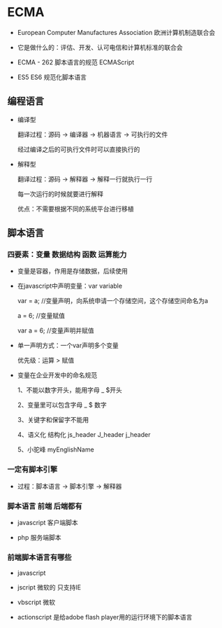 # ECMA

- European Computer Manufactures Association 欧洲计算机制造联合会

- 它是做什么的：评估、开发、认可电信和计算机标准的联合会

- ECMA - 262 脚本语言的规范 ECMAScript

- ES5 ES6 规范化脚本语言

## 编程语言

- 编译型

  翻译过程：源码 -> 编译器 -> 机器语言 -> 可执行的文件

  经过编译之后的可执行文件时可以直接执行的

- 解释型

  翻译过程：源码 -> 解释器 -> 解释一行就执行一行

  每一次运行的时候就要进行解释

  优点：不需要根据不同的系统平台进行移植

## 脚本语言

### 四要素：变量 数据结构 函数 运算能力

- 变量是容器，作用是存储数据，后续使用

- 在javascript中声明变量：var variable

  var = a; //变量声明，向系统申请一个存储空间，这个存储空间命名为a

  a = 6; //变量赋值

  var a = 6; //变量声明并赋值

- 单一声明方式：一个var声明多个变量

  优先级：运算 > 赋值

- 变量在企业开发中的命名规范

  1、不能以数字开头，能用字母 _ $开头

  2、变量里可以包含字母 _ $ 数字

  3、关键字和保留字不能用

  4、语义化 结构化 js_header J_header j_header

  5、小驼峰 myEnglishName

### 一定有脚本引擎

- 过程：脚本语言 -> 脚本引擎 -> 解释器

### 脚本语言 前端 后端都有

- javascript 客户端脚本

- php 服务端脚本

### 前端脚本语言有哪些

- javascript

- jscript 微软的 只支持IE

- vbscript 微软

- actionscript 是给adobe flash player用的运行环境下的脚本语言

